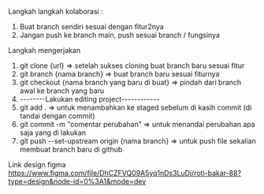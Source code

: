 Langkah langkah kolaborasi :
1. Buat branch sendiri sesuai dengan fitur2nya
2. Jangan push ke branch main, push sesuai branch / fungsinya


Langkah mengerjakan 
1. git clone {url}   => setelah sukses cloning buat branch baru sesuai fitur
2. git branch {nama branch}   => buat branch baru sesuai fiturnya
3. git checkout {nama branch yang baru di buat}  => pindah dari branch awal ke branch yang baru
4. --------Lakukan editing project------------
5. git add .   => untuk menambahkan ke staged sebelum di kasih commit (di tandai dengan commit)
5. git commit -m "comentar perubahan"   => untuk menandai  perubahan apa saja yang di lakukan
6. git push --set-upstream origin {nama branch}   => untuk push file sekalian membuat branch baru di github

Link design figma
https://www.figma.com/file/DhCZFVQ09A5yq1nDs3LuDj/roti-bakar-88?type=design&node-id=0%3A1&mode=dev